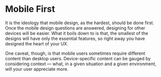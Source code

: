 # Mobile First

It is the ideology that mobile design, as the hardest, should be done first. Once the mobile design questions are answered, designing for other devices will be easier. What it boils down to is that, the smallest of the designs will have only the essential features, so right away you have designed the heart of your UX.

One caveat, though, is that mobile users sometimes require different content than desktop users. Device-specific content can be gauged by considering context — what, in a given situation and a given environment, will your user appreciate more.



